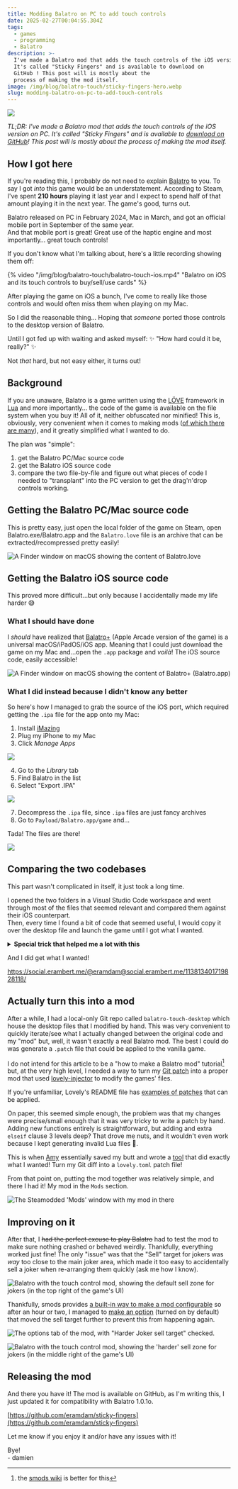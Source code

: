 ```yaml
---
title: Modding Balatro on PC to add touch controls
date: 2025-02-27T00:04:55.304Z
tags:
  - games
  - programming
  - Balatro
description: >-
  I've made a Balatro mod that adds the touch controls of the iOS version on PC.
  It's called "Sticky Fingers" and is available to download on
  GitHub ! This post will is mostly about the
  process of making the mod itself.
image: /img/blog/balatro-touch/sticky-fingers-hero.webp
slug: modding-balatro-on-pc-to-add-touch-controls
---
```


![](/img/blog/balatro-touch/sticky-fingers-hero.webp)

_TL;DR: I've made a Balatro mod that adds the touch controls of the iOS version on PC. It's called "Sticky Fingers" and is available to [download on GitHub](https://github.com/eramdam/sticky-fingers)! This post will is mostly about the process of making the mod itself._

## How I got here

If you're reading this, I probably do not need to explain [Balatro](https://www.playbalatro.com/) to you. To say I got _into_ this game would be an understatement. According to Steam, I've spent **210 hours** playing it last year and I expect to spend half of that amount playing it in the next year. The game's good, turns out.  

Balatro released on PC in February 2024, Mac in March, and got an official mobile port in September of the same year.   
And that mobile port is great! Great use of the haptic engine and most importantly… great touch controls! 

If you don't know what I'm talking about, here's a little recording showing them off:

{% video "/img/blog/balatro-touch/balatro-touch-ios.mp4" "Balatro on iOS and its touch controls to buy/sell/use cards" %}

After playing the game on iOS a bunch, I've come to really like those controls and would often miss them when playing on my Mac.    

So I did the reasonable thing… Hoping that _someone_ ported those controls to the desktop version of Balatro.

Until I got fed up with waiting and asked myself: ✨ "How hard could it be, really?" ✨

Not _that_ hard, but not easy either, it turns out!

## Background

If you are unaware, Balatro is a game written using the [LÖVE](https://love2d.org/) framework in [Lua](https://www.lua.org/) and more importantly… the code of the game is available on the file system when you buy it! All of it, neither obfuscated nor minified! This is, obviously, very convenient when it comes to making mods ([of which there are many](https://github.com/jie65535/awesome-balatro)), and it greatly simplified what I wanted to do.

The plan was "simple":
1. get the Balatro PC/Mac source code
2. get the Balatro iOS source code
3. compare the two file-by-file and figure out what pieces of code I needed to "transplant" into the PC version to get the drag'n'drop controls working.

## Getting the Balatro PC/Mac source code

This is pretty easy, just open the local folder of the game on Steam, open Balatro.exe/Balatro.app and the `Balatro.love` file is an archive that can be extracted/recompressed pretty easily! 

![](/img/blog/balatro-touch/balatro-folder-dark.webp "A Finder window on macOS showing the content of Balatro.love")


## Getting the Balatro iOS source code

This proved more difficult…but only because I accidentally made my life harder 😅 

### What I should have done

I _should_ have realized that [Balatro+](https://apps.apple.com/us/app/balatro/id6502451661) (Apple Arcade version of the game) is a universal macOS/iPadOS/iOS app. Meaning that I could just download the game on my Mac and…open the `.app` package and _voilà_! The iOS source code, easily accessible!

![](/img/blog/balatro-touch/balatro-ios-apple-arcade.webp "A Finder window on macOS showing the content of Balatro+ (Balatro.app)")

### What I did instead because I didn't know any better

So here's how I managed to grab the source of the iOS port, which required getting the `.ipa` file for the app onto my Mac:

1. Install [iMazing](https://imazing.com/)
2. Plug my iPhone to my Mac
3. Click _Manage Apps_ 

![](/img/blog/balatro-touch/balatro-imazing.webp)


4. Go to the _Library_ tab
5. Find Balatro in the list
6. Select "Export .IPA"

![](/img/blog/balatro-touch/balatro-imazing-library.webp)

7. Decompress the `.ipa` file, since `.ipa` files are just fancy archives
8. Go to `Payload/Balatro.app/game` and…

Tada! The files are there!

![](/img/blog/balatro-touch/balatro-ios-folder.webp)


## Comparing the two codebases

This part wasn't complicated in itself, it just took a long time. 

I opened the two folders in a Visual Studio Code workspace and went through most of the files that seemed relevant and compared them against their iOS counterpart.    
Then, every time I found a bit of code that seemed useful, I would copy it over the desktop file and launch the game until I got what I wanted.  

<details>
<summary>
  <strong>
    Special trick that helped me a lot with this
  </strong>
</summary>

So you know how I said earlier that the source code of Balatro is just _there_ in an "archive"? Well, on macOS, you can abuse symlinks to have `Balatro.love` point to a modified copy of the code, which makes it easy to quickly test changes!

![](/img/blog/balatro-touch/balatro-mac-symlink.webp "A Finder window inside the Balatro game files with `Balatro.love` being a symlink")
</details>

And I did get what I wanted!

https://social.erambert.me/@eramdam@social.erambert.me/113813401719828118/

## Actually turn this into a mod

After a while, I had a local-only Git repo called `balatro-touch-desktop` which house the desktop files that I modified by hand. This was very convenient to quickly iterate/see what I actually changed between the original code and my "mod" but, well, it wasn't exactly a real Balatro mod. The best I could do was generate a `.patch` file that could be applied to the vanilla game.

I do not intend for this article to be a "how to make a Balatro mod" tutorial[^1] but, at the very high level, I needed a way to turn my [Git patch](https://github.com/eramdam/sticky-fingers/blob/main/touch-mode/touch-mode.patch) into a proper mod that used [lovely-injector](https://github.com/ethangreen-dev/lovely-injector) to modify the games' files.

If you're unfamiliar, Lovely's README file has [examples of patches](https://github.com/ethangreen-dev/lovely-injector?tab=readme-ov-file#patches) that can be applied.

On paper, this seemed simple enough, the problem was that my changes were precise/small enough that it was very tricky to write a patch by hand. Adding new functions entirely is straightforward, but adding and extra `elseif` clause 3 levels deep? That drove me nuts, and it wouldn't even work because I kept generating invalid Lua files 🫠. 

This is when [Amy](https://github.com/a-e-m) essentially saved my butt and wrote a [tool](https://github.com/a-e-m/lovely-differ) that did exactly what I wanted! Turn my Git diff into a `lovely.toml` patch file!

From that point on, putting the mod together was relatively simple, and there I had it! My mod in the `Mods` section.

![](/img/blog/balatro-touch/balatro-touch-mods-list.webp "The Steamodded 'Mods' window with my mod in there")

## Improving on it

After that, I ~~had the perfect excuse to play Balatro~~ had to test the mod to make sure nothing crashed or behaved weirdly. Thankfully, everything worked just fine! The only "issue" was that the "Sell" target for jokers was _way_ too close to the main joker area, which made it too easy to accidentally sell a joker when re-arranging them quickly (ask me how I know).

![](/img/blog/balatro-touch/balatro-touch-og-sell-zone.webp "Balatro with the touch control mod, showing the default sell zone for jokers (in the top right of the game's UI)")

Thankfully, smods provides [a built-in way to make a mod configurable](https://github.com/Steamodded/smods/wiki/Mod-functions#modconfig_tab) so after an hour or two, I managed to [make an option](https://github.com/eramdam/sticky-fingers/commit/b6c2bf5590470a30b36d66ad35d08a899b984a11) (turned on by default) that moved the sell target further to prevent this from happening again.

![](/img/blog/balatro-touch/balatro-mod-option.webp "The options tab of the mod, with \"Harder Joker sell target\" checked.")

![](/img/blog/balatro-touch/balatro-harder-sell.webp "Balatro with the touch control mod, showing the 'harder' sell zone for jokers (in the middle right of the game's UI)")

## Releasing the mod

And there you have it! The mod is available on GitHub, as I'm writing this, I just updated it for compatibility with Balatro 1.0.1o.

[https://github.com/eramdam/sticky-fingers](https://github.com/eramdam/sticky-fingers)

Let me know if you enjoy it and/or have any issues with it!

Bye!  
\- damien


[^1]: the [smods wiki](https://github.com/Steamodded/smods/wiki/Your-First-Mod) is better for this

